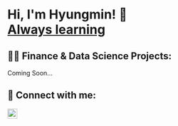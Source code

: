 <h1>Hi, I'm Hyungmin! 👋<br/> <a href="https://www.linkedin.com/in/hmkoh94/">Always learning</a></h1>


<h2>👨‍💻 Finance & Data Science Projects:</h2>
Coming Soon...

<h2>🤳 Connect with me:</h2>

[<img align="left" alt="HyungminKoh | LinkedIn" width="22px" src="https://cdn.jsdelivr.net/npm/simple-icons@v3/icons/linkedin.svg" />][linkedin]

[linkedin]: https://linkedin.com/in/hmkoh94

<!--
**Kohmputer/Kohmputer** is a ✨ _special_ ✨ repository because its `README.md` (this file) appears on your GitHub profile.

Here are some ideas to get you started:

- 🔭 I’m currently working on ...
- 🌱 I’m currently learning ...
- 👯 I’m looking to collaborate on ...
- 🤔 I’m looking for help with ...
- 💬 Ask me about ...
- 📫 How to reach me: ...
- 😄 Pronouns: ...
- ⚡ Fun fact: ...
-->
